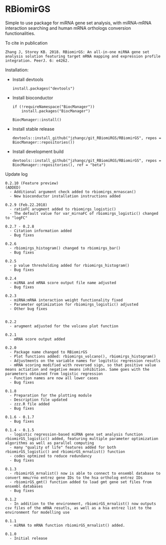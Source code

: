 # RBiomirGS
Simple to use package for miRNA gene set analysis, with miRNA-mRNA interaction searching and human mRNA orthologs conversion functionalities.


To cite in publication

    Zhang J, Storey KB. 2018. RBiomirGS: An all-in-one miRNA gene set analysis solution featuring target mRNA mapping and expression profile integration. PeerJ. 6: e4262.
  


Installation:

  - Install devtools
  
        install.packages("devtools")
    
  - Install bioconductor
  
        if (!requireNamespace("BiocManager"))
            install.packages("BiocManager")
            
        BiocManager::install()
    
  - Install stable release
  
        devtools::install_github("jzhangc/git_RBiomiRGS/RBiomirGS", repos = BiocManager::repositories())
  
  - Install development build
  
        devtools::install_github("jzhangc/git_RBiomiRGS/RBiomirGS", repos = BiocManager::repositories(), ref = "beta")

Update log

    0.2.10 (Feature preview)
    (ADDED)      
      - Additional argument check added to rbiomirgs_mrnascan()
      - New bioconductor installation instructions added

    0.2.9 (Feb.22.2018)
      - ratioFC arugment added to rbiomirgs_logistic()
      - The default value for var_mirnaFC of rbiomirgs_logistic() changed to "logFC"

    0.2.7 - 0.2.8
      - Citation information added
      - Bug fixes
    
    0.2.6
      - rbiomirgs_histogram() changed to rbiomirgs_bar()
      - Bug fixes
    
    0.2.5
      - p value thresholding added for rbiomirgs_histogram()
      - Bug fixes

    0.2.4
      - miRNA and mRNA score output file name adjusted
      - Bug fixes

    0.2.3
      - miRNA:mRNA interaction weight functionality fixed
      - Parameter optimization for rbiomirgs_logistic() adjusted
      - Other bug fixes
    
    
    0.2.2 
      - arugment adjusted for the volcano plot function
    
    0.2.1 
      - mRNA score output added

    0.2.0
      - Package name changed to RBiomirGS
      - Plot functions added: rbiomirgs_volcano(), rbiomirgs_histogram()
      - Adjustments on the variable names for logitstic regression resutls
      - mRNA scoring modified with reversed sign, so that positive value means actiation and negative means inhibition. Same goes with the parameters obtained from logistic regression
      - Function names are now all lower cases
      - Bug fixes
    
    0.1.8
      - Preparation for the plotting module
      - Description file updated
      - zzz.R file added
      - Bug fixes

    0.1.6 - 0.1.7
      - Bug fixes

    0.1.4 - 0.1.5 
      - logistic regression-based miRNA gene set analysis function rbiomirGS_logistic() added, featuring multiple parameter optimization algorithms as well as parallel computing
      - many "quality of life" features added for both rbiomirGS_logistic() and rbiomirGS_mrnalist() function
      - codes optmized to reduce redundancy 
      - Bug fixes
    
    0.1.3
      - rbiomirGS_mrnalist() now is able to connect to ensembl database to convert mmu/rno entrez gene IDs to the hsa ortholog entrez IDs
      - rbiomirGS_gmt() function added to load gmt gene set files from ensembl databases
      - Bug fixes

    0.1.2
      - In addition to the environment, rbiomirGS_mrnalist() now outputs csv files of the mRNA resutls, as well as a hsa entrez list to the environment for modelling use

    0.1.1
      - miRNA to mRNA function rbiomirGS_mrnalist() added.

    0.1.0 
      - Initial release
